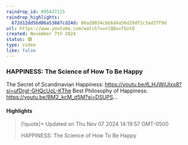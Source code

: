 ```yaml
---
raindrop_id: 895437115
raindrop_highlights:
  672d12dd5bd86a53887cd24d: 06a20034cbb6d4a56d29df2c3ad2ff9d
url: https://www.youtube.com/watch?v=nlQQxvfSotQ
created: November 7th 2024
status: 🟥
type: video
like: false
---
```



### HAPPINESS: The Science of How To Be Happy

The Secret of Scandinavian Happiness: https://youtu.be/6_HJWiUIxs8?si=ufDrgI-GHQcUoL-KThe Best Philosophy of Happiness: https://youtu.be/BM2_kcM_d5M?si=DSUPS...

#### Highlights

> [!quote]+ Updated on Thu Nov 07 2024 14:19:57 GMT-0500
>
> HAPPINESS: The Science of How To Be Happy

